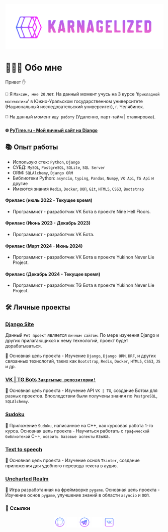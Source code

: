 <p align="center">
    <a href="https://github.com/Karnagelized">
        <img width="600" src="https://github.com/Karnagelized/assets/blob/main/logo/Logo.png">
    </a>
</p>

# 👨🏻‍🎓 Обо мне

Привет ✋

◻️ Я `Максим, мне 20` лет. На данный момент учусь на 3 курсе '`Прикладной математики`'
в Южно-Уральском государственном университете (Национальный исследовательский
университет), г. Челябинск.

◻️ На данный момент `ищу работу` (Удаленно, парт-тайм | стажировка).

#### 🌐 [PyTime.ru - Мой личный сайт на Django](https://www.pytime.ru/)


## 📚 Опыт работы

* Использую стек: `Python`, `Django`
* СУБД: `MySQL`, `PostgreSQL`, `SQLite`, `SQL Server`
* ORM: `SQLAlchemy`, `Django ORM`
* Библиотеки Python: `asyncio`, `typing`, `Pandas`, `Numpy`, `VK Api`, `TG Api` и другие
* Имеются знания `Redis`, `Docker`, `ООП`, `Git`, `HTML5`, `CSS3`, `Bootstrap`

#### Фриланс (июль 2022 - Текущее время)
* Программист - разработчик VK Бота в проекте Nine Hell Floors.

#### Фриланс (Июнь 2023 - Декабрь 2023)
* Программист - разработчик VK Бота.

#### Фриланс (Март 2024 - Июнь 2024)
* Программист - разработчик VK Бота в проекте Yukinon Never Lie Project.

#### Фриланс (Декабрь 2024 - Текущее время)
* Программист - разработчик TG Бота в проекте Yukinon Never Lie Project.


## 🛠 Личные проекты

### [Django Site](https://github.com/Karnagelized/PyTime-Site)
Данный `Pet проект` является `личным сайтом`. По мере изучения Django и других прилагающихся
к нему технологий, проект будет дорабатываться.

📌 Основная цель проекта - Изучение `Django`, `Django ORM`, `DRF`, и других связанных 
технологий, таких как `Bootstrap`, `Redis`, `Docker`, `HTML5`, `CSS3`, `JS` и др.

### [VK | TG Bots `Закртытые репозитории!`](https://github.com/Karnagelized/Text-to-speech)
📌 Основная цель проекта - Изучение API `VK | TG`, создание Ботом для разных проектов.
Впоследствии были получены знания по `PostgreSQL`, `SQLAlchemy`.

### [Sudoku](https://github.com/Karnagelized/Sudoku)
📌 Приложение `Sudoku`, написанное на С++, как курсовая работа 1-го курса. 
Основная цель проекта - Научиться работать с `графической библиотекой` С++, 
`освоить базовые аспекты` языка.

### [Text to speech](https://github.com/Karnagelized/Text-to-speech)
📌 Основная цель проекта - Изучение основ `Tkinter`, создание приложения для удобного
перевода текста в аудио.

### [Uncharted Realm](https://github.com/Karnagelized/PythonGame)
📌 Игра разработанная на фреймворке `pygame`. Основная цель проекта - Изучение основ `pygame`, 
улучшение знаний в области `asyncio` и `ООП`.

### 🔗 Ссылки
<div align="center">
    <a href="https://github.com/Karnagelized" style="text-decoration:none;">
        <img src="https://github.com/Karnagelized/assets/blob/main/social/Github_icon.png" width="7%" alt="" />
    </a>
    <img src="https://github.com/Karnagelized/assets/blob/main/social/logo-transparent.png" width="7%" alt="" />
    <a href="https://t.me/masikantonov" style="text-decoration:none;">
        <img src="https://github.com/Karnagelized/assets/blob/main/social/Telegram_icon.png" width="7%" alt="" />
    </a>
    <img src="https://github.com/Karnagelized/assets/blob/main/social/logo-transparent.png" width="7%" alt="" />
    <a href="https://vk.com/masikantonov" style="text-decoration:none;">
        <img src="https://github.com/Karnagelized/assets/blob/main/social/VK_icon.png" width="7%" alt="" />
    </a>
</div>